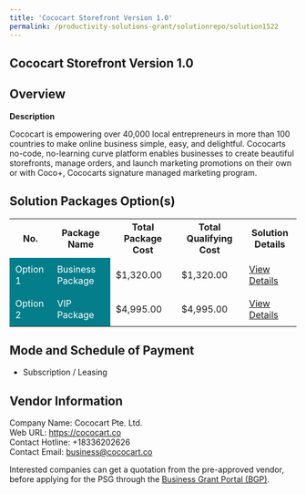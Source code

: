 ```yaml
---
title: 'Cococart Storefront Version 1.0'
permalink: /productivity-solutions-grant/solutionrepo/solution1522
---
```


## Cococart Storefront Version 1.0

## Overview

**Description**

Cococart is empowering over 40,000 local entrepreneurs in more than 100 countries to make online business simple, easy, and delightful. Cococarts no-code, no-learning curve platform enables businesses to create beautiful storefronts, manage orders, and launch marketing promotions on their own or with Coco+, Cococarts signature managed marketing program.

## Solution Packages Option(s)

<table>
<tr>
<th><b>No.</b></th>
<th><b>Package Name</b></th>
<th><b>Total Package Cost</b></th>
<th><b>Total Qualifying Cost</b></th>
<th><b>Solution Details</b></th>
</tr>
<tr>
<td style='padding: 10px; background-color: #037E8A; color: #FFFFFF;'>Option 1</td>
<td style='padding: 10px; background-color: #037E8A; color: #FFFFFF;'>Business Package</td>
<td style='padding: 10px;'>$1,320.00</td>
<td style='padding: 10px;'>$1,320.00</td>
<td style='padding: 10px;'><a href='/images/psg/Cococart_CococartStorefront_16112023_Desensitised_Annex3_Part1.pdf' target='_blank'>View Details</a></td>
</tr>
<tr>
<td style='padding: 10px; background-color: #037E8A; color: #FFFFFF;'>Option 2</td>
<td style='padding: 10px; background-color: #037E8A; color: #FFFFFF;'>VIP Package</td>
<td style='padding: 10px;'>$4,995.00</td>
<td style='padding: 10px;'>$4,995.00</td>
<td style='padding: 10px;'><a href='/images/psg/Cococart_CococartStorefront_16112023_Desensitised_Annex3_Part2.pdf' target='_blank'>View Details</a></td>
</tr>
</table>

## Mode and Schedule of Payment

 - Subscription / Leasing

## Vendor Information

 Company Name: Cococart Pte. Ltd.<br>Web URL: https://cococart.co <br>Contact Hotline: +18336202626 <br>Contact Email: business@cococart.co <br>

Interested companies can get a quotation from the pre-approved vendor, before applying for the PSG through the <a href='https://www.businessgrants.gov.sg/' target='_blank' rel='noopener'>Business Grant Portal (BGP)</a>.

<script src="/jquery/resize-tables.js"></script>
